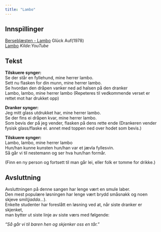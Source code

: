 ```yaml
---
title: "Lambo"
---
```


Innspillinger
-------------

[Berseblæsten - Lambo][] Glück Auf(1978)  
[Lambo][] *Kilde:YouTube*

Tekst
-----

**Tilskuere synger:**  
Se der står en fyllehund, mine herrer lambo.  
Sett nu flasken for din munn, mine herrer lambo.  
Se hvordan den dråpen vanker ned ad halsen på den dranker  
Lambo, lambo, mine herrer lambo (Repeteres til vedkommende verset er rettet mot har drukket opp)

**Dranker synger:**  
Jeg mitt glass utdrukket har, mine herrer lambo.  
Se der fins ei dråpen kvar, mine herrer lambo.  
Som bevis der på jeg vender, flasken på dens rette ende
(Drankeren vender fysisk glass/flaske el. annet med toppen ned over hodet som bevis.)

**Tilskuere synger:**  
Lambo, lambo, mine herrer lambo  
Hun/han kunne kunsten hun/han var et jævla fyllesvin.  
Så går vi til nestemann og ser hva hun/han formår.

(Finn en ny person og fortsett til man går lei, eller folk er tomme for drikke.)

Avsluttning
-----------

Avsluttningen på denne sangen har lenge vært en smule laber.  
Den mest populære løsningen har lenge vært brydd småsnakk og noen skjeve
smil(*jadda…*).  
Enkelte studenter har foreslått en løsning ved at, når siste dranker er
skjenket,  
man bytter ut siste linje av siste værs med følgende:

*“Så går vi til baren hen og skjenker oss en tår.”*

  [Berseblæsten - Lambo]: https://wiki.online.ntnu.no/attachments/182/Lambo.mp3
  [Lambo]: http://www.youtube.com/embed/FR6VVo4ZwDE